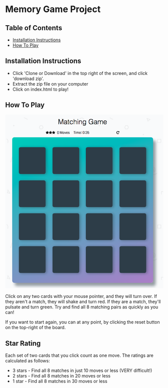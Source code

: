 # Memory Game Project

## Table of Contents

* [Installation Instructions](#installation-instructions)
* [How To Play](#how-to-play)

## Installation Instructions

* Click 'Clone or Download' in the top right of the screen, and click 'download zip'.
* Extract the zip file on your computer
* Click on index.html to play!

## How To Play
![Image of the Memory Game board](https://raw.githubusercontent.com/tomastephenson/Udacity-Assignment-2-Matching-Game/master/img/board.png)

Click on any two cards with your mouse pointer, and they will turn over. If they aren't a match, they will shake and turn red. If they are a match, they'll pulsate and turn green. Try and find all 8 matching pairs as quickly as you can! 

If you want to start again, you can at any point, by clicking the reset button on the top-right of the board.

## Star Rating
Each set of two cards that you click count as one move. The ratings are calculated as follows:

* 3 stars - Find all 8 matches in just 10 moves or less (VERY difficult!)
* 2 stars - Find all 8 matches in 20 moves or less
* 1 star - Find all 8 matches in 30 moves or less

